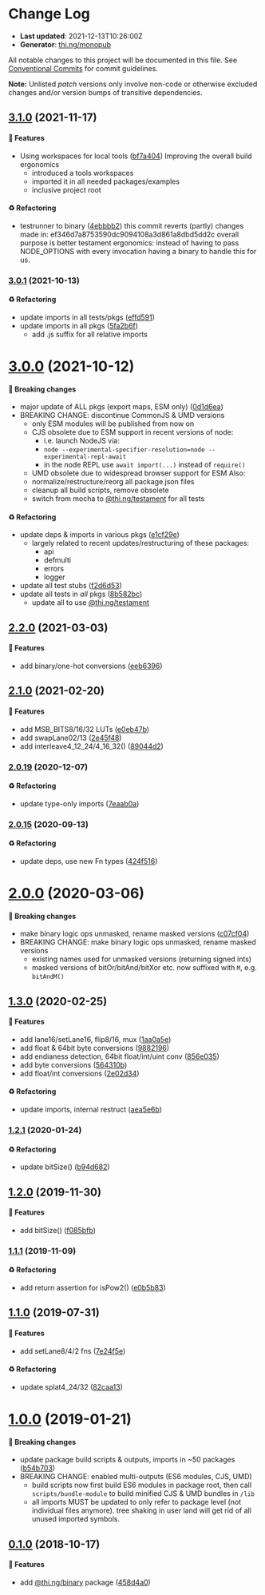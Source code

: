 # Change Log

- **Last updated**: 2021-12-13T10:26:00Z
- **Generator**: [thi.ng/monopub](https://thi.ng/monopub)

All notable changes to this project will be documented in this file.
See [Conventional Commits](https://conventionalcommits.org/) for commit guidelines.

**Note:** Unlisted _patch_ versions only involve non-code or otherwise excluded changes
and/or version bumps of transitive dependencies.

## [3.1.0](https://github.com/thi-ng/umbrella/tree/@thi.ng/binary@3.1.0) (2021-11-17)

#### 🚀 Features

- Using workspaces for local tools ([bf7a404](https://github.com/thi-ng/umbrella/commit/bf7a404))
  Improving the overall build ergonomics
  - introduced a tools workspaces
  - imported it in all needed packages/examples
  - inclusive project root

#### ♻️ Refactoring

- testrunner to binary ([4ebbbb2](https://github.com/thi-ng/umbrella/commit/4ebbbb2))
  this commit reverts (partly) changes made in:
  ef346d7a8753590dc9094108a3d861a8dbd5dd2c
  overall purpose is better testament ergonomics:
  instead of having to pass NODE_OPTIONS with every invocation
  having a binary to handle this for us.

### [3.0.1](https://github.com/thi-ng/umbrella/tree/@thi.ng/binary@3.0.1) (2021-10-13)

#### ♻️ Refactoring

- update imports in all tests/pkgs ([effd591](https://github.com/thi-ng/umbrella/commit/effd591))
- update imports in all pkgs ([5fa2b6f](https://github.com/thi-ng/umbrella/commit/5fa2b6f))
  - add .js suffix for all relative imports

# [3.0.0](https://github.com/thi-ng/umbrella/tree/@thi.ng/binary@3.0.0) (2021-10-12)

#### 🛑 Breaking changes

- major update of ALL pkgs (export maps, ESM only) ([0d1d6ea](https://github.com/thi-ng/umbrella/commit/0d1d6ea))
- BREAKING CHANGE: discontinue CommonJS & UMD versions
  - only ESM modules will be published from now on
  - CJS obsolete due to ESM support in recent versions of node:
    - i.e. launch NodeJS via:
    - `node --experimental-specifier-resolution=node --experimental-repl-await`
    - in the node REPL use `await import(...)` instead of `require()`
  - UMD obsolete due to widespread browser support for ESM
  Also:
  - normalize/restructure/reorg all package.json files
  - cleanup all build scripts, remove obsolete
  - switch from mocha to [@thi.ng/testament](https://github.com/thi-ng/umbrella/tree/main/packages/testament) for all tests

#### ♻️ Refactoring

- update deps & imports in various pkgs ([e1cf29e](https://github.com/thi-ng/umbrella/commit/e1cf29e))
  - largely related to recent updates/restructuring of these packages:
    - api
    - defmulti
    - errors
    - logger
- update all test stubs ([f2d6d53](https://github.com/thi-ng/umbrella/commit/f2d6d53))
- update all tests in _all_ pkgs ([8b582bc](https://github.com/thi-ng/umbrella/commit/8b582bc))
  - update all to use [@thi.ng/testament](https://github.com/thi-ng/umbrella/tree/main/packages/testament)

## [2.2.0](https://github.com/thi-ng/umbrella/tree/@thi.ng/binary@2.2.0) (2021-03-03)

#### 🚀 Features

- add binary/one-hot conversions ([eeb6396](https://github.com/thi-ng/umbrella/commit/eeb6396))

## [2.1.0](https://github.com/thi-ng/umbrella/tree/@thi.ng/binary@2.1.0) (2021-02-20)

#### 🚀 Features

- add MSB_BITS8/16/32 LUTs ([e0eb47b](https://github.com/thi-ng/umbrella/commit/e0eb47b))
- add swapLane02/13 ([2e45f48](https://github.com/thi-ng/umbrella/commit/2e45f48))
- add interleave4_12_24/4_16_32() ([89044d2](https://github.com/thi-ng/umbrella/commit/89044d2))

### [2.0.19](https://github.com/thi-ng/umbrella/tree/@thi.ng/binary@2.0.19) (2020-12-07)

#### ♻️ Refactoring

- update type-only imports ([7eaab0a](https://github.com/thi-ng/umbrella/commit/7eaab0a))

### [2.0.15](https://github.com/thi-ng/umbrella/tree/@thi.ng/binary@2.0.15) (2020-09-13)

#### ♻️ Refactoring

- update deps, use new Fn types ([424f516](https://github.com/thi-ng/umbrella/commit/424f516))

# [2.0.0](https://github.com/thi-ng/umbrella/tree/@thi.ng/binary@2.0.0) (2020-03-06)

#### 🛑 Breaking changes

- make binary logic ops unmasked, rename masked versions ([c07cf04](https://github.com/thi-ng/umbrella/commit/c07cf04))
- BREAKING CHANGE: make binary logic ops unmasked, rename masked versions
  - existing names used for unmasked versions (returning signed ints)
  - masked versions of bitOr/bitAnd/bitXor etc. now suffixed with `M`, e.g. `bitAndM()`

## [1.3.0](https://github.com/thi-ng/umbrella/tree/@thi.ng/binary@1.3.0) (2020-02-25)

#### 🚀 Features

- add lane16/setLane16, flip8/16, mux ([1aa0a5e](https://github.com/thi-ng/umbrella/commit/1aa0a5e))
- add float & 64bit byte conversions ([9882196](https://github.com/thi-ng/umbrella/commit/9882196))
- add endianess detection, 64bit float/int/uint conv ([856e035](https://github.com/thi-ng/umbrella/commit/856e035))
- add byte conversions ([564310b](https://github.com/thi-ng/umbrella/commit/564310b))
- add float/int conversions ([2e02d34](https://github.com/thi-ng/umbrella/commit/2e02d34))

#### ♻️ Refactoring

- update imports, internal restruct ([aea5e6b](https://github.com/thi-ng/umbrella/commit/aea5e6b))

### [1.2.1](https://github.com/thi-ng/umbrella/tree/@thi.ng/binary@1.2.1) (2020-01-24)

#### ♻️ Refactoring

- update bitSize() ([b94d682](https://github.com/thi-ng/umbrella/commit/b94d682))

## [1.2.0](https://github.com/thi-ng/umbrella/tree/@thi.ng/binary@1.2.0) (2019-11-30)

#### 🚀 Features

- add bitSize() ([f085bfb](https://github.com/thi-ng/umbrella/commit/f085bfb))

### [1.1.1](https://github.com/thi-ng/umbrella/tree/@thi.ng/binary@1.1.1) (2019-11-09)

#### ♻️ Refactoring

- add return assertion for isPow2() ([e0b5b83](https://github.com/thi-ng/umbrella/commit/e0b5b83))

## [1.1.0](https://github.com/thi-ng/umbrella/tree/@thi.ng/binary@1.1.0) (2019-07-31)

#### 🚀 Features

- add setLane8/4/2 fns ([7e24f5e](https://github.com/thi-ng/umbrella/commit/7e24f5e))

#### ♻️ Refactoring

- update splat4_24/32 ([82caa13](https://github.com/thi-ng/umbrella/commit/82caa13))

# [1.0.0](https://github.com/thi-ng/umbrella/tree/@thi.ng/binary@1.0.0) (2019-01-21)

#### 🛑 Breaking changes

- update package build scripts & outputs, imports in ~50 packages ([b54b703](https://github.com/thi-ng/umbrella/commit/b54b703))
- BREAKING CHANGE: enabled multi-outputs (ES6 modules, CJS, UMD)
  - build scripts now first build ES6 modules in package root, then call
    `scripts/bundle-module` to build minified CJS & UMD bundles in `/lib`
  - all imports MUST be updated to only refer to package level
    (not individual files anymore). tree shaking in user land will get rid of
    all unused imported symbols.

## [0.1.0](https://github.com/thi-ng/umbrella/tree/@thi.ng/binary@0.1.0) (2018-10-17)

#### 🚀 Features

- add [@thi.ng/binary](https://github.com/thi-ng/umbrella/tree/main/packages/binary) package ([458d4a0](https://github.com/thi-ng/umbrella/commit/458d4a0))

